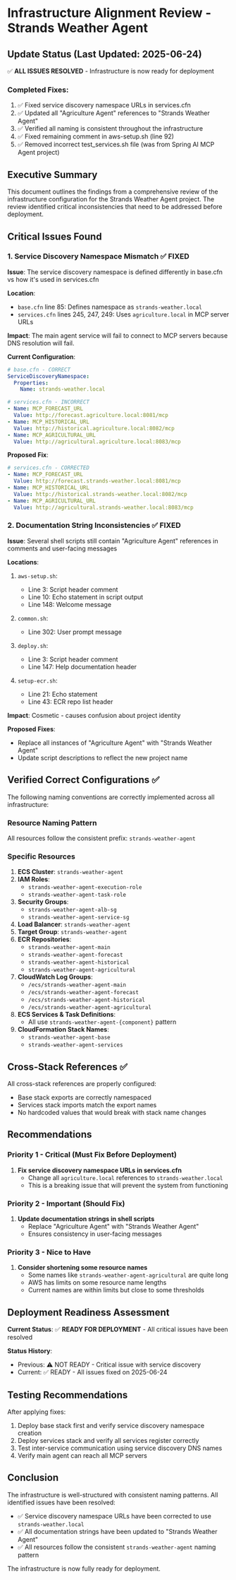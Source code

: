 # Infrastructure Alignment Review - Strands Weather Agent

## Update Status (Last Updated: 2025-06-24)

✅ **ALL ISSUES RESOLVED** - Infrastructure is now ready for deployment

### Completed Fixes:
1. ✅ Fixed service discovery namespace URLs in services.cfn
2. ✅ Updated all "Agriculture Agent" references to "Strands Weather Agent"
3. ✅ Verified all naming is consistent throughout the infrastructure
4. ✅ Fixed remaining comment in aws-setup.sh (line 92)
5. ✅ Removed incorrect test_services.sh file (was from Spring AI MCP Agent project)

## Executive Summary

This document outlines the findings from a comprehensive review of the infrastructure configuration for the Strands Weather Agent project. The review identified critical inconsistencies that need to be addressed before deployment.

## Critical Issues Found

### 1. Service Discovery Namespace Mismatch ✅ FIXED

**Issue**: The service discovery namespace is defined differently in base.cfn vs how it's used in services.cfn

**Location**:
- `base.cfn` line 85: Defines namespace as `strands-weather.local`
- `services.cfn` lines 245, 247, 249: Uses `agriculture.local` in MCP server URLs

**Impact**: The main agent service will fail to connect to MCP servers because DNS resolution will fail.

**Current Configuration**:
```yaml
# base.cfn - CORRECT
ServiceDiscoveryNamespace:
  Properties:
    Name: strands-weather.local

# services.cfn - INCORRECT
- Name: MCP_FORECAST_URL
  Value: http://forecast.agriculture.local:8081/mcp
- Name: MCP_HISTORICAL_URL
  Value: http://historical.agriculture.local:8082/mcp
- Name: MCP_AGRICULTURAL_URL
  Value: http://agricultural.agriculture.local:8083/mcp
```

**Proposed Fix**:
```yaml
# services.cfn - CORRECTED
- Name: MCP_FORECAST_URL
  Value: http://forecast.strands-weather.local:8081/mcp
- Name: MCP_HISTORICAL_URL
  Value: http://historical.strands-weather.local:8082/mcp
- Name: MCP_AGRICULTURAL_URL
  Value: http://agricultural.strands-weather.local:8083/mcp
```

### 2. Documentation String Inconsistencies ✅ FIXED

**Issue**: Several shell scripts still contain "Agriculture Agent" references in comments and user-facing messages

**Locations**:
1. `aws-setup.sh`:
   - Line 3: Script header comment
   - Line 10: Echo statement in script output
   - Line 148: Welcome message

2. `common.sh`:
   - Line 302: User prompt message

3. `deploy.sh`:
   - Line 3: Script header comment
   - Line 147: Help documentation header

4. `setup-ecr.sh`:
   - Line 21: Echo statement
   - Line 43: ECR repo list header

**Impact**: Cosmetic - causes confusion about project identity

**Proposed Fixes**:
- Replace all instances of "Agriculture Agent" with "Strands Weather Agent"
- Update script descriptions to reflect the new project name

## Verified Correct Configurations ✅

The following naming conventions are correctly implemented across all infrastructure:

### Resource Naming Pattern
All resources follow the consistent prefix: `strands-weather-agent`

### Specific Resources
1. **ECS Cluster**: `strands-weather-agent`
2. **IAM Roles**: 
   - `strands-weather-agent-execution-role`
   - `strands-weather-agent-task-role`
3. **Security Groups**:
   - `strands-weather-agent-alb-sg`
   - `strands-weather-agent-service-sg`
4. **Load Balancer**: `strands-weather-agent`
5. **Target Group**: `strands-weather-agent`
6. **ECR Repositories**:
   - `strands-weather-agent-main`
   - `strands-weather-agent-forecast`
   - `strands-weather-agent-historical`
   - `strands-weather-agent-agricultural`
7. **CloudWatch Log Groups**:
   - `/ecs/strands-weather-agent-main`
   - `/ecs/strands-weather-agent-forecast`
   - `/ecs/strands-weather-agent-historical`
   - `/ecs/strands-weather-agent-agricultural`
8. **ECS Services & Task Definitions**:
   - All use `strands-weather-agent-{component}` pattern
9. **CloudFormation Stack Names**:
   - `strands-weather-agent-base`
   - `strands-weather-agent-services`

## Cross-Stack References ✅

All cross-stack references are properly configured:
- Base stack exports are correctly namespaced
- Services stack imports match the export names
- No hardcoded values that would break with stack name changes

## Recommendations

### Priority 1 - Critical (Must Fix Before Deployment)
1. **Fix service discovery namespace URLs in services.cfn**
   - Change all `agriculture.local` references to `strands-weather.local`
   - This is a breaking issue that will prevent the system from functioning

### Priority 2 - Important (Should Fix)
1. **Update documentation strings in shell scripts**
   - Replace "Agriculture Agent" with "Strands Weather Agent"
   - Ensures consistency in user-facing messages

### Priority 3 - Nice to Have
1. **Consider shortening some resource names**
   - Some names like `strands-weather-agent-agricultural` are quite long
   - AWS has limits on some resource name lengths
   - Current names are within limits but close to some thresholds

## Deployment Readiness Assessment

**Current Status**: ✅ **READY FOR DEPLOYMENT** - All critical issues have been resolved

**Status History**:
- Previous: ⚠️ NOT READY - Critical issue with service discovery
- Current: ✅ READY - All issues fixed on 2025-06-24

## Testing Recommendations

After applying fixes:
1. Deploy base stack first and verify service discovery namespace creation
2. Deploy services stack and verify all services register correctly
3. Test inter-service communication using service discovery DNS names
4. Verify main agent can reach all MCP servers

## Conclusion

The infrastructure is well-structured with consistent naming patterns. All identified issues have been resolved:
- ✅ Service discovery namespace URLs have been corrected to use `strands-weather.local`
- ✅ All documentation strings have been updated to "Strands Weather Agent"
- ✅ All resources follow the consistent `strands-weather-agent` naming pattern

The infrastructure is now fully ready for deployment.